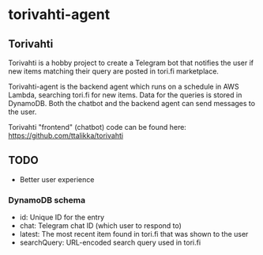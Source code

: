 # torivahti-agent

## Torivahti
Torivahti is a hobby project to create a Telegram bot that notifies the user if new items matching their query are posted in tori.fi marketplace.

Torivahti-agent is the backend agent which runs on a schedule in AWS Lambda, searching tori.fi for new items. Data for the queries is stored in DynamoDB. Both the chatbot and the backend agent can send messages to the user.

Torivahti "frontend" (chatbot) code can be found here: https://github.com/ttalikka/torivahti

## TODO
* Better user experience

### DynamoDB schema
* id: Unique ID for the entry
* chat: Telegram chat ID (which user to respond to)
* latest: The most recent item found in tori.fi that was shown to the user
* searchQuery: URL-encoded search query used in tori.fi